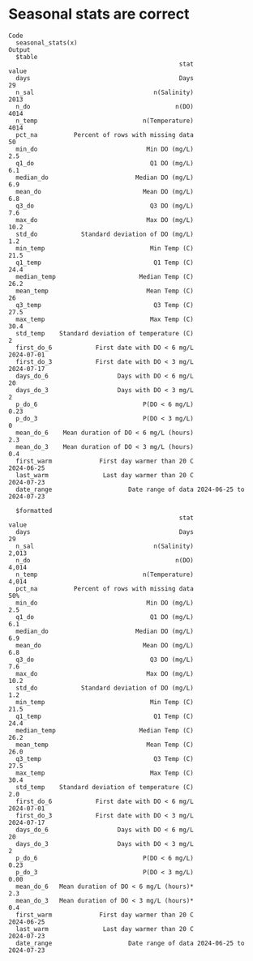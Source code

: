# Seasonal stats are correct

    Code
      seasonal_stats(x)
    Output
      $table
                                                   stat                    value
      days                                         Days                       29
      n_sal                                 n(Salinity)                     2013
      n_do                                        n(DO)                     4014
      n_temp                             n(Temperature)                     4014
      pct_na          Percent of rows with missing data                       50
      min_do                              Min DO (mg/L)                      2.5
      q1_do                                Q1 DO (mg/L)                      6.1
      median_do                        Median DO (mg/L)                      6.9
      mean_do                            Mean DO (mg/L)                      6.8
      q3_do                                Q3 DO (mg/L)                      7.6
      max_do                              Max DO (mg/L)                     10.2
      std_do            Standard deviation of DO (mg/L)                      1.2
      min_temp                             Min Temp (C)                     21.5
      q1_temp                               Q1 Temp (C)                     24.4
      median_temp                       Median Temp (C)                     26.2
      mean_temp                           Mean Temp (C)                       26
      q3_temp                               Q3 Temp (C)                     27.5
      max_temp                             Max Temp (C)                     30.4
      std_temp    Standard deviation of temperature (C)                        2
      first_do_6            First date with DO < 6 mg/L               2024-07-01
      first_do_3            First date with DO < 3 mg/L               2024-07-17
      days_do_6                   Days with DO < 6 mg/L                       20
      days_do_3                   Days with DO < 3 mg/L                        2
      p_do_6                             P(DO < 6 mg/L)                     0.23
      p_do_3                             P(DO < 3 mg/L)                        0
      mean_do_6    Mean duration of DO < 6 mg/L (hours)                      2.3
      mean_do_3    Mean duration of DO < 3 mg/L (hours)                      0.4
      first_warm             First day warmer than 20 C               2024-06-25
      last_warm               Last day warmer than 20 C               2024-07-23
      date_range                     Date range of data 2024-06-25 to 2024-07-23
      
      $formatted
                                                   stat                    value
      days                                         Days                       29
      n_sal                                 n(Salinity)                    2,013
      n_do                                        n(DO)                    4,014
      n_temp                             n(Temperature)                    4,014
      pct_na          Percent of rows with missing data                      50%
      min_do                              Min DO (mg/L)                      2.5
      q1_do                                Q1 DO (mg/L)                      6.1
      median_do                        Median DO (mg/L)                      6.9
      mean_do                            Mean DO (mg/L)                      6.8
      q3_do                                Q3 DO (mg/L)                      7.6
      max_do                              Max DO (mg/L)                     10.2
      std_do            Standard deviation of DO (mg/L)                      1.2
      min_temp                             Min Temp (C)                     21.5
      q1_temp                               Q1 Temp (C)                     24.4
      median_temp                       Median Temp (C)                     26.2
      mean_temp                           Mean Temp (C)                     26.0
      q3_temp                               Q3 Temp (C)                     27.5
      max_temp                             Max Temp (C)                     30.4
      std_temp    Standard deviation of temperature (C)                      2.0
      first_do_6            First date with DO < 6 mg/L               2024-07-01
      first_do_3            First date with DO < 3 mg/L               2024-07-17
      days_do_6                   Days with DO < 6 mg/L                       20
      days_do_3                   Days with DO < 3 mg/L                        2
      p_do_6                             P(DO < 6 mg/L)                     0.23
      p_do_3                             P(DO < 3 mg/L)                     0.00
      mean_do_6   Mean duration of DO < 6 mg/L (hours)*                      2.3
      mean_do_3   Mean duration of DO < 3 mg/L (hours)*                      0.4
      first_warm             First day warmer than 20 C               2024-06-25
      last_warm               Last day warmer than 20 C               2024-07-23
      date_range                     Date range of data 2024-06-25 to 2024-07-23
      


